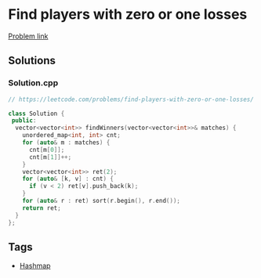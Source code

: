 # Find players with zero or one losses

[Problem link](https://leetcode.com/problems/find-players-with-zero-or-one-losses/)

## Solutions


### Solution.cpp
```cpp
// https://leetcode.com/problems/find-players-with-zero-or-one-losses/

class Solution {
 public:
  vector<vector<int>> findWinners(vector<vector<int>>& matches) {
    unordered_map<int, int> cnt;
    for (auto& m : matches) {
      cnt[m[0]];
      cnt[m[1]]++;
    }
    vector<vector<int>> ret(2);
    for (auto& [k, v] : cnt) {
      if (v < 2) ret[v].push_back(k);
    }
    for (auto& r : ret) sort(r.begin(), r.end());
    return ret;
  }
};
```
## Tags

* [Hashmap](/README.md#Hashmap)
